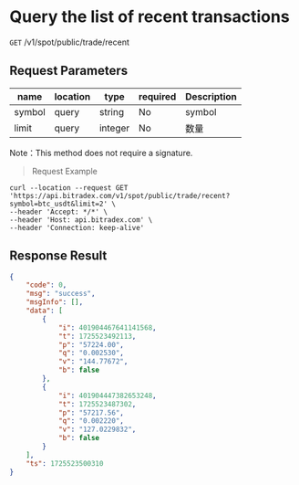 # Query the list of recent transactions

`GET` /v1/spot/public/trade/recent



## Request Parameters

| name   | location  | type    | required | Description   |
| ------ | ----- | ------- | ---- | ------ |
| symbol | query | string  | No   | symbol |
| limit  | query | integer | No   | 数量   |

Note：This method does not require a signature.

> Request Example

```shell
curl --location --request GET 'https://api.bitradex.com/v1/spot/public/trade/recent?symbol=btc_usdt&limit=2' \
--header 'Accept: */*' \
--header 'Host: api.bitradex.com' \
--header 'Connection: keep-alive' 
```

## Response Result

```json
{
    "code": 0,
    "msg": "success",
    "msgInfo": [],
    "data": [
        {
            "i": 401904467641141568,
            "t": 1725523492113,
            "p": "57224.00",
            "q": "0.002530",
            "v": "144.77672",
            "b": false
        },
        {
            "i": 401904447382653248,
            "t": 1725523487302,
            "p": "57217.56",
            "q": "0.002220",
            "v": "127.0229832",
            "b": false
        }
    ],
    "ts": 1725523500310
}
```

